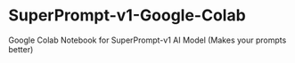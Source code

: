 # SuperPrompt-v1-Google-Colab
Google Colab Notebook for SuperPrompt-v1 AI Model (Makes your prompts better)
